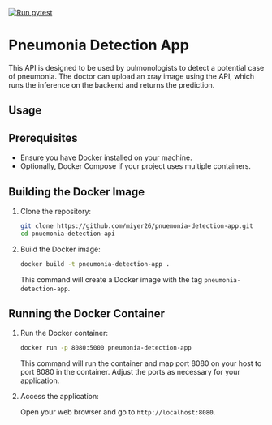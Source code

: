 [![Run pytest](https://github.com/miyer26/pnuemonia-detection-app/actions/workflows/pytest.yml/badge.svg)](https://github.com/miyer26/pnuemonia-detection-app/actions/workflows/pytest.yml)

# Pneumonia Detection App

This API is designed to be used by pulmonologists to detect a potential case of pneumonia. The doctor can upload an xray image using the API, which runs the inference on the backend and returns the prediction.


## Usage

## Prerequisites

- Ensure you have [Docker](https://www.docker.com/products/docker-desktop) installed on your machine.
- Optionally, Docker Compose if your project uses multiple containers.

## Building the Docker Image

1. Clone the repository:

    ```sh
    git clone https://github.com/miyer26/pnuemonia-detection-app.git
    cd pnuemonia-detection-api
    ```

2. Build the Docker image:

    ```sh
    docker build -t pneumonia-detection-app .
    ```

    This command will create a Docker image with the tag `pneumonia-detection-app`.

## Running the Docker Container

1. Run the Docker container:

    ```sh
    docker run -p 8080:5000 pneumonia-detection-app
    ```

    This command will run the container and map port 8080 on your host to port 8080 in the container. Adjust the ports as necessary for your application.

2. Access the application:

    Open your web browser and go to `http://localhost:8080`.
